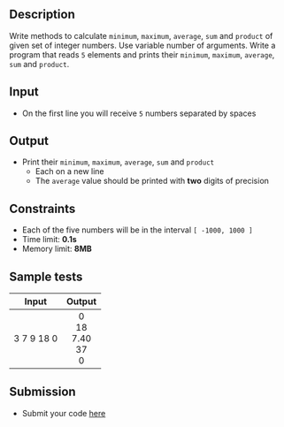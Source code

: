 
## Description
Write methods to calculate `minimum`, `maximum`, `average`, `sum` and `product` of given set of integer numbers.
Use variable number of arguments.
Write a program that reads `5` elements and prints their `minimum`, `maximum`, `average`, `sum` and `product`.

## Input
- On the first line you will receive `5` numbers separated by spaces

## Output
- Print their `minimum`, `maximum`, `average`, `sum` and `product`
  - Each on a new line
  - The `average` value should be printed with **two** digits of precision

## Constraints
- Each of the five numbers will be in the interval `[ -1000, 1000 ]`
- Time limit: **0.1s**
- Memory limit: **8MB**

## Sample tests

| Input  | Output |
|:------:|:------:|
| 3 7 9 18 0 | 0<br>18<br>7.40<br>37<br>0 |

## Submission
- Submit your code [here](http://bgcoder.com/Contests/Practice/Index/467#11)
